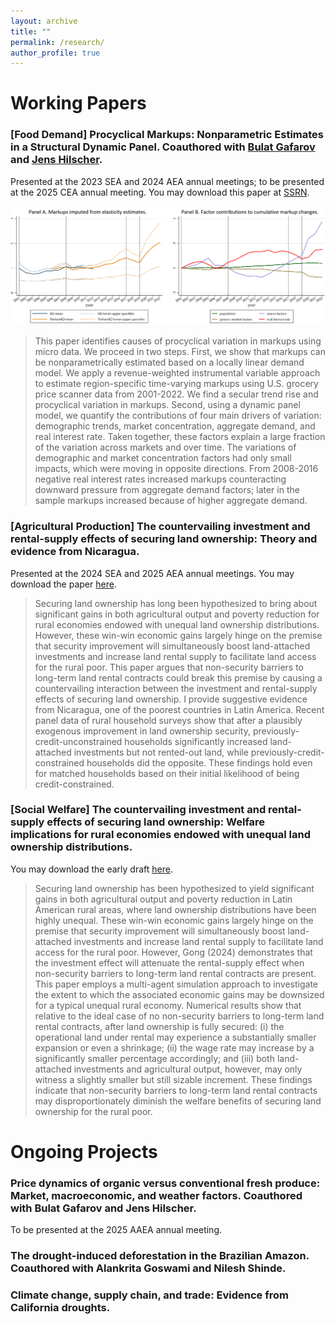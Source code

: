 ```yaml
---
layout: archive
title: ""
permalink: /research/
author_profile: true
---
```


# Working Papers

### [Food Demand] Procyclical Markups: Nonparametric Estimates in a Structural Dynamic Panel. Coauthored with [Bulat Gafarov](https://are.ucdavis.edu/people/faculty/bulat-gafarov/) and [Jens Hilscher](https://are.ucdavis.edu/people/faculty/jens-hilscher/). 
Presented at the 2023 SEA and 2024 AEA annual meetings; to be presented at the 2025 CEA annual meeting. You may download this paper at [SSRN](https://papers.ssrn.com/sol3/papers.cfm?abstract_id=4551482).
<br>
<br>
<img src='/images/research/JMP-webfigure.PNG' width='800'>
> This paper identifies causes of procyclical variation in markups using micro data. We proceed in two steps. First, we show that markups can be nonparametrically estimated based on a locally linear demand model. We apply a revenue-weighted instrumental variable approach to estimate region-specific time-varying markups using U.S. grocery price scanner data from 2001-2022. We find a secular trend rise and procyclical variation in markups. Second, using a dynamic panel model, we quantify the contributions of four main drivers of variation: demographic trends, market concentration, aggregate demand, and real interest rate. Taken together, these factors explain a large fraction of the variation across markets and over time. The variations of demographic and market concentration factors had only small impacts, which were moving in opposite directions. From 2008-2016 negative real interest rates increased markups counteracting downward pressure from aggregate demand factors; later in the sample markups increased because of higher aggregate demand.

### [Agricultural Production] The countervailing investment and rental-supply effects of securing land ownership: Theory and evidence from Nicaragua. 
Presented at the 2024 SEA and 2025 AEA annual meetings. You may download the paper [here](/files/pdf/research/land_ownership_security_202411.pdf).
> Securing land ownership has long been hypothesized to bring about significant gains in both agricultural output and poverty reduction for rural economies endowed with unequal land ownership distributions. However, these win-win economic gains largely hinge on the premise that security improvement will simultaneously boost land-attached investments and increase land rental supply to facilitate land access for the rural poor. This paper argues that non-security barriers to long-term land rental contracts could break this premise by causing a countervailing interaction between the investment and rental-supply effects of securing land ownership. I provide suggestive evidence from Nicaragua, one of the poorest countries in Latin America. Recent panel data of rural household surveys show that after a plausibly exogenous improvement in land ownership security, previously-credit-unconstrained households significantly increased land-attached investments but not rented-out land, while previously-credit-constrained households did the opposite. These findings hold even for matched households based on their initial likelihood of being credit-constrained.

### [Social Welfare] The countervailing investment and rental-supply effects of securing land ownership: Welfare implications for rural economies endowed with unequal land ownership distributions.
You may download the early draft [here](/files/pdf/research/WelfareImplications202411.pdf).
> Securing land ownership has been hypothesized to yield significant gains in both agricultural output and poverty reduction in Latin American rural areas, where land ownership distributions have been highly unequal. These win-win economic gains largely hinge on the premise that security improvement will simultaneously boost land-attached investments and increase land rental supply to facilitate land access for the rural poor. However, Gong (2024) demonstrates that the investment effect will attenuate the rental-supply effect when non-security barriers to long-term land rental contracts are present. 
This paper employs a multi-agent simulation approach to investigate the extent to which the associated economic gains may be downsized for a typical unequal rural economy. Numerical results show that relative to the ideal case of no non-security barriers to long-term land rental contracts, after land ownership is fully secured: (i) the operational land under rental may experience a substantially smaller expansion or even a shrinkage; (ii) the wage rate may increase by a significantly smaller percentage accordingly; and (iii) both land-attached investments and agricultural output, however, may only witness a slightly smaller but still sizable increment. These findings indicate that non-security barriers to long-term land rental contracts may disproportionately diminish the welfare benefits of securing land ownership for the rural poor. 

# Ongoing Projects

### Price dynamics of organic versus conventional fresh produce: Market, macroeconomic, and weather factors. Coauthored with Bulat Gafarov and Jens Hilscher.
To be presented at the 2025 AAEA annual meeting.

### The drought-induced deforestation in the Brazilian Amazon. Coauthored with Alankrita Goswami and Nilesh Shinde.
 
### Climate change, supply chain, and trade: Evidence from California droughts.

